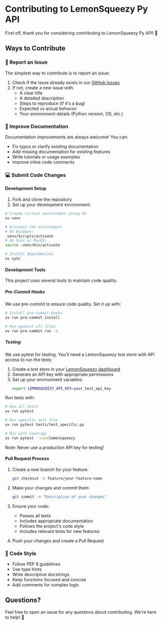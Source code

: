 # Contributing to LemonSqueezy Py API

First off, thank you for considering contributing to LemonSqueezy Py API! 🎉

## Ways to Contribute

### 🐛 Report an Issue

The simplest way to contribute is to report an issue:

1. Check if the issue already exists in our [GitHub Issues](link-to-issues)
2. If not, create a new issue with:
   - A clear title
   - A detailed description
   - Steps to reproduce (if it's a bug)
   - Expected vs actual behavior
   - Your environment details (Python version, OS, etc.)

### 📖 Improve Documentation

Documentation improvements are always welcome! You can:

- Fix typos or clarify existing documentation
- Add missing documentation for existing features
- Write tutorials or usage examples
- Improve inline code comments

### 💻 Submit Code Changes

#### Development Setup

1. Fork and clone the repository
2. Set up your development environment:

```sh
# Create virtual environment using UV
uv venv

# Activate the environment
# On Windows:
.venv/Scripts/activate
# On Unix or MacOS:
source .venv/bin/activate

# Install dependencies
uv sync
```

#### Development Tools

This project uses several tools to maintain code quality:

##### Pre-Commit Hooks

We use pre-commit to ensure code quality. Set it up with:

```sh
# Install pre-commit hooks
uv run pre-commit install

# Run against all files
uv run pre-commit run -a
```

##### Testing

We use pytest for testing. You'll need a LemonSqueezy test store with API access to run the tests:

1. Create a test store in your [LemonSqueezy dashboard](https://app.lemonsqueezy.com/)
2. Generate an API key with appropriate permissions
3. Set up your environment variables:
   ```sh
   export LEMONSQUEEZY_API_KEY=your_test_api_key
   ```

Run tests with:

```sh
# Run all tests
uv run pytest

# Run specific test file
uv run pytest tests/test_specific.py

# Run with coverage
uv run pytest --cov=lemonsqueezy
```

Note: Never use a production API key for testing!

#### Pull Request Process

1. Create a new branch for your feature:

   ```sh
   git checkout -b feature/your-feature-name
   ```

2. Make your changes and commit them:

   ```sh
   git commit -m "Description of your changes"
   ```

3. Ensure your code:

   - Passes all tests
   - Includes appropriate documentation
   - Follows the project's code style
   - Includes relevant tests for new features

4. Push your changes and create a Pull Request

### 🎨 Code Style

- Follow PEP 8 guidelines
- Use type hints
- Write descriptive docstrings
- Keep functions focused and concise
- Add comments for complex logic

## Questions?

Feel free to open an issue for any questions about contributing. We're here to help! 🚀
